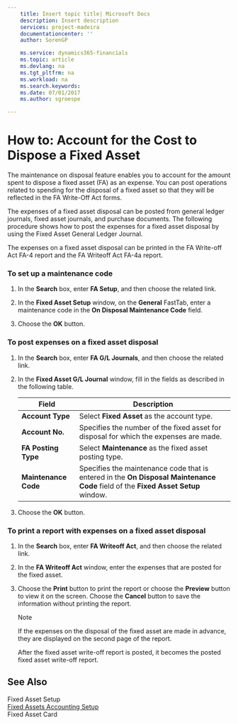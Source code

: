 ```yaml
---
    title: Insert topic title| Microsoft Docs
    description: Insert description
    services: project-madeira
    documentationcenter: ''
    author: SorenGP

    ms.service: dynamics365-financials
    ms.topic: article
    ms.devlang: na
    ms.tgt_pltfrm: na
    ms.workload: na
    ms.search.keywords:
    ms.date: 07/01/2017
    ms.author: sgroespe

---
```

# How to: Account for the Cost  to Dispose a Fixed Asset
The maintenance on disposal feature enables you to account for the amount spent to dispose a fixed asset (FA) as an expense. You can post operations related to spending for the disposal of a fixed asset so that they will be reflected in the FA Write-Off Act forms.  
  
 The expenses of a fixed asset disposal can be posted from general ledger journals, fixed asset journals, and purchase documents. The following procedure shows how to post the expenses for a fixed asset disposal by using the Fixed Asset General Ledger Journal.  
  
 The expenses on a fixed asset disposal can be printed in the FA Write-off Act FA-4 report and the FA Writeoff Act FA-4a report.  
  
### To set up a maintenance code  
  
1.  In the **Search** box, enter **FA Setup**, and then choose the related link.  
  
2.  In the **Fixed Asset Setup** window, on the **General** FastTab, enter a maintenance code in the **On Disposal Maintenance Code** field.  
  
3.  Choose the **OK** button.  
  
### To post expenses on a fixed asset disposal  
  
1.  In the **Search** box, enter **FA G/L Journals**, and then choose the related link.  
  
2.  In the **Fixed Asset G/L Journal** window, fill in the fields as described in the following table.  
  
    |Field|Description|  
    |---------------------------------|---------------------------------------|  
    |**Account Type**|Select **Fixed Asset** as the account type.|  
    |**Account No.**|Specifies the number of the fixed asset for disposal for which the expenses are made.|  
    |**FA Posting Type**|Select **Maintenance** as the fixed asset posting type.|  
    |**Maintenance Code**|Specifies the maintenance code that is entered in the **On Disposal Maintenance Code** field of the **Fixed Asset Setup** window.|  
  
3.  Choose the **OK** button.  
  
### To print a report with expenses on a fixed asset disposal  
  
1.  In the **Search** box, enter **FA Writeoff Act**, and then choose the related link.  
  
2.  In the **FA Writeoff Act** window, enter the expenses that are posted for the fixed asset.  
  
3.  Choose the **Print** button to print the report or choose the **Preview** button to view it on the screen. Choose the **Cancel** button to save the information without printing the report.  
  
    > [!NOTE]  
    >  If the expenses on the disposal of the fixed asset are made in advance, they are displayed on the second page of the report.  
  
     After the fixed asset write-off report is posted, it becomes the posted fixed asset write-off report.  
  
## See Also  
 Fixed Asset Setup   
 [Fixed Assets Accounting Setup](fixed-assets-accounting-setup.md)   
 Fixed Asset Card